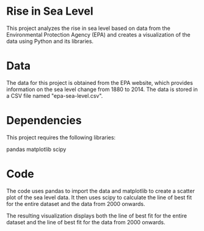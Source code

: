 # Rise in Sea Level
This project analyzes the rise in sea level based on data from the Environmental Protection Agency (EPA) and creates a visualization of the data using Python and its libraries.

# Data
The data for this project is obtained from the EPA website, which provides information on the sea level change from 1880 to 2014. The data is stored in a CSV file named "epa-sea-level.csv".

# Dependencies
This project requires the following libraries:

pandas
matplotlib
scipy

# Code
The code uses pandas to import the data and matplotlib to create a scatter plot of the sea level data. It then uses scipy to calculate the line of best fit for the entire dataset and the data from 2000 onwards.

The resulting visualization displays both the line of best fit for the entire dataset and the line of best fit for the data from 2000 onwards.


